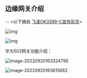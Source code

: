 ## 边缘网关介绍

-- <以下摘自 [飞凌OK3399-C宣传彩页](https://item.taobao.com/item.htm?spm=a230r.1.14.7.8dda7aa2iHpyIE&id=614364809170&ns=1&abbucket=6&mt=)>

![img](https://img.alicdn.com/imgextra/i3/153825722/O1CN01Gg9CWF1s8isZ7hTs3_!!153825722.png)

![img](https://img.alicdn.com/imgextra/i2/153825722/O1CN01SWJzh01s8isRBjtzX_!!153825722.png)





华为502网关功能介绍：

![image-20220920163324790](C:\Users\yww08\AppData\Roaming\Typora\typora-user-images\image-20220920163324790.png)



![image-20220920163615662](C:\Users\yww08\AppData\Roaming\Typora\typora-user-images\image-20220920163615662.png)